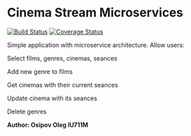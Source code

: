 # Cinema Stream Microservices
[![Build Status](https://travis-ci.org/Osipo/CStreamMicroServicesRSOI2.svg?branch=master)](https://travis-ci.org/Osipo/CStreamMicroServicesRSOI2) 
[![Coverage Status](https://coveralls.io/repos/github/Osipo/CStreamMicroServicesRSOI2/badge.svg?branch=c7125358d188af72ce15c99ea548b7fc1edd6cc4&service=github)](https://coveralls.io/github/Osipo/CStreamMicroServicesRSOI2?branch=c7125358d188af72ce15c99ea548b7fc1edd6cc4&service=github)

Simple application with microservice architecture.
Allow users:
    <p>Select films, genres, cinemas, seances</p>
    <p>Add new genre to films</p>
    <p>Get cinemas with their  current seances</p>
    <p>Update cinema with its seances</p>
    <p>Delete genres </p>

<b>Author: Osipov Oleg IU711M</b>
